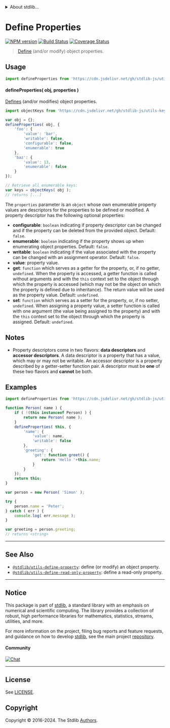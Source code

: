 <!--

@license Apache-2.0

Copyright (c) 2018 The Stdlib Authors.

Licensed under the Apache License, Version 2.0 (the "License");
you may not use this file except in compliance with the License.
You may obtain a copy of the License at

   http://www.apache.org/licenses/LICENSE-2.0

Unless required by applicable law or agreed to in writing, software
distributed under the License is distributed on an "AS IS" BASIS,
WITHOUT WARRANTIES OR CONDITIONS OF ANY KIND, either express or implied.
See the License for the specific language governing permissions and
limitations under the License.

-->


<details>
  <summary>
    About stdlib...
  </summary>
  <p>We believe in a future in which the web is a preferred environment for numerical computation. To help realize this future, we've built stdlib. stdlib is a standard library, with an emphasis on numerical and scientific computation, written in JavaScript (and C) for execution in browsers and in Node.js.</p>
  <p>The library is fully decomposable, being architected in such a way that you can swap out and mix and match APIs and functionality to cater to your exact preferences and use cases.</p>
  <p>When you use stdlib, you can be absolutely certain that you are using the most thorough, rigorous, well-written, studied, documented, tested, measured, and high-quality code out there.</p>
  <p>To join us in bringing numerical computing to the web, get started by checking us out on <a href="https://github.com/stdlib-js/stdlib">GitHub</a>, and please consider <a href="https://opencollective.com/stdlib">financially supporting stdlib</a>. We greatly appreciate your continued support!</p>
</details>

# Define Properties

[![NPM version][npm-image]][npm-url] [![Build Status][test-image]][test-url] [![Coverage Status][coverage-image]][coverage-url] <!-- [![dependencies][dependencies-image]][dependencies-url] -->

> [Define][mdn-define-properties] (and/or modify) object properties.



<section class="usage">

## Usage

```javascript
import defineProperties from 'https://cdn.jsdelivr.net/gh/stdlib-js/utils-define-properties@v0.2.1-deno/mod.js';
```

#### defineProperties( obj, properties )

[Defines][mdn-define-properties] (and/or modifies) object properties.

```javascript
import objectKeys from 'https://cdn.jsdelivr.net/gh/stdlib-js/utils-keys@deno/mod.js';

var obj = {};
defineProperties( obj, {
    'foo': {
        'value': 'bar',
        'writable': false,
        'configurable': false,
        'enumerable': true
    },
    'baz': {
        'value': 13,
        'enumerable': false
    }
});

// Retrieve all enumerable keys:
var keys = objectKeys( obj );
// returns [...]
```

The `properties` parameter is an `object` whose own enumerable property values are descriptors for the properties to be defined or modified. A property descriptor has the following optional properties:

-   **configurable**: `boolean` indicating if property descriptor can be changed and if the property can be deleted from the provided object. Default: `false`.
-   **enumerable**: `boolean` indicating if the property shows up when enumerating object properties. Default: `false`.
-   **writable**: `boolean` indicating if the value associated with the property can be changed with an assignment operator. Default: `false`.
-   **value**: property value.
-   **get**: `function` which serves as a getter for the property, or, if no getter, `undefined`. When the property is accessed, a getter function is called without arguments and with the `this` context set to the object through which the property is accessed (which may not be the object on which the property is defined due to inheritance). The return value will be used as the property value. Default: `undefined`.
-   **set**: `function` which serves as a setter for the property, or, if no setter, `undefined`. When assigning a property value, a setter function is called with one argument (the value being assigned to the property) and with the `this` context set to the object through which the property is assigned. Default: `undefined`.

</section>

<!-- /.usage -->

<section class="notes">

## Notes

-   Property descriptors come in two flavors: **data descriptors** and **accessor descriptors**. A data descriptor is a property that has a value, which may or may not be writable. An accessor descriptor is a property described by a getter-setter function pair. A descriptor must be **one** of these two flavors and **cannot** be both.

</section>

<!-- /.notes -->

<section class="examples">

## Examples

<!-- eslint no-undef: "error", no-restricted-syntax: "off" -->

```javascript
import defineProperties from 'https://cdn.jsdelivr.net/gh/stdlib-js/utils-define-properties@v0.2.1-deno/mod.js';

function Person( name ) {
    if ( !(this instanceof Person) ) {
        return new Person( name );
    }
    defineProperties( this, {
        'name': {
            'value': name,
            'writable': false
        },
        'greeting': {
            'get': function greet() {
                return 'Hello '+this.name;
            }
        }
    });
    return this;
}

var person = new Person( 'Simon' );

try {
    person.name = 'Peter';
} catch ( err ) {
    console.log( err.message );
}

var greeting = person.greeting;
// returns <string>
```

</section>

<!-- /.examples -->

<!-- Section for related `stdlib` packages. Do not manually edit this section, as it is automatically populated. -->

<section class="related">

* * *

## See Also

-   <span class="package-name">[`@stdlib/utils-define-property`][@stdlib/utils/define-property]</span><span class="delimiter">: </span><span class="description">define (or modify) an object property.</span>
-   <span class="package-name">[`@stdlib/utils-define-read-only-property`][@stdlib/utils/define-read-only-property]</span><span class="delimiter">: </span><span class="description">define a read-only property.</span>

</section>

<!-- /.related -->

<!-- Section for all links. Make sure to keep an empty line after the `section` element and another before the `/section` close. -->


<section class="main-repo" >

* * *

## Notice

This package is part of [stdlib][stdlib], a standard library with an emphasis on numerical and scientific computing. The library provides a collection of robust, high performance libraries for mathematics, statistics, streams, utilities, and more.

For more information on the project, filing bug reports and feature requests, and guidance on how to develop [stdlib][stdlib], see the main project [repository][stdlib].

#### Community

[![Chat][chat-image]][chat-url]

---

## License

See [LICENSE][stdlib-license].


## Copyright

Copyright &copy; 2016-2024. The Stdlib [Authors][stdlib-authors].

</section>

<!-- /.stdlib -->

<!-- Section for all links. Make sure to keep an empty line after the `section` element and another before the `/section` close. -->

<section class="links">

[npm-image]: http://img.shields.io/npm/v/@stdlib/utils-define-properties.svg
[npm-url]: https://npmjs.org/package/@stdlib/utils-define-properties

[test-image]: https://github.com/stdlib-js/utils-define-properties/actions/workflows/test.yml/badge.svg?branch=v0.2.1
[test-url]: https://github.com/stdlib-js/utils-define-properties/actions/workflows/test.yml?query=branch:v0.2.1

[coverage-image]: https://img.shields.io/codecov/c/github/stdlib-js/utils-define-properties/main.svg
[coverage-url]: https://codecov.io/github/stdlib-js/utils-define-properties?branch=main

<!--

[dependencies-image]: https://img.shields.io/david/stdlib-js/utils-define-properties.svg
[dependencies-url]: https://david-dm.org/stdlib-js/utils-define-properties/main

-->

[chat-image]: https://img.shields.io/gitter/room/stdlib-js/stdlib.svg
[chat-url]: https://app.gitter.im/#/room/#stdlib-js_stdlib:gitter.im

[stdlib]: https://github.com/stdlib-js/stdlib

[stdlib-authors]: https://github.com/stdlib-js/stdlib/graphs/contributors

[umd]: https://github.com/umdjs/umd
[es-module]: https://developer.mozilla.org/en-US/docs/Web/JavaScript/Guide/Modules

[deno-url]: https://github.com/stdlib-js/utils-define-properties/tree/deno
[deno-readme]: https://github.com/stdlib-js/utils-define-properties/blob/deno/README.md
[umd-url]: https://github.com/stdlib-js/utils-define-properties/tree/umd
[umd-readme]: https://github.com/stdlib-js/utils-define-properties/blob/umd/README.md
[esm-url]: https://github.com/stdlib-js/utils-define-properties/tree/esm
[esm-readme]: https://github.com/stdlib-js/utils-define-properties/blob/esm/README.md
[branches-url]: https://github.com/stdlib-js/utils-define-properties/blob/main/branches.md

[stdlib-license]: https://raw.githubusercontent.com/stdlib-js/utils-define-properties/main/LICENSE

[mdn-define-properties]: https://developer.mozilla.org/en-US/docs/Web/JavaScript/Reference/Global_Objects/Object/defineProperties

<!-- <related-links> -->

[@stdlib/utils/define-property]: https://github.com/stdlib-js/utils-define-property/tree/deno

[@stdlib/utils/define-read-only-property]: https://github.com/stdlib-js/utils-define-read-only-property/tree/deno

<!-- </related-links> -->

</section>

<!-- /.links -->
